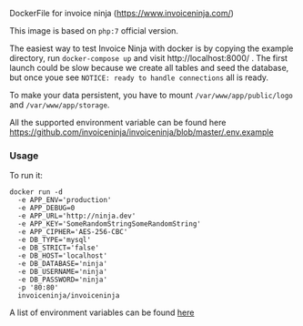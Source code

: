 DockerFile for invoice ninja (https://www.invoiceninja.com/)

This image is based on `php:7` official version.

The easiest way to test Invoice Ninja with docker is by copying the example directory, run `docker-compose up` and visit http://localhost:8000/ .
The first launch could be slow because we create all tables and seed the database, but once youe see `NOTICE: ready to handle connections` all is ready.

To make your data persistent, you have to mount `/var/www/app/public/logo` and `/var/www/app/storage`.

All the supported environment variable can be found here https://github.com/invoiceninja/invoiceninja/blob/master/.env.example


### Usage

To run it:

```
docker run -d
  -e APP_ENV='production'
  -e APP_DEBUG=0
  -e APP_URL='http://ninja.dev'
  -e APP_KEY='SomeRandomStringSomeRandomString'
  -e APP_CIPHER='AES-256-CBC'
  -e DB_TYPE='mysql'
  -e DB_STRICT='false'
  -e DB_HOST='localhost'
  -e DB_DATABASE='ninja'
  -e DB_USERNAME='ninja'
  -e DB_PASSWORD='ninja'
  -p '80:80'
  invoiceninja/invoiceninja
```
A list of environment variables can be found [here](https://github.com/invoiceninja/invoiceninja/blob/master/.env.example)


